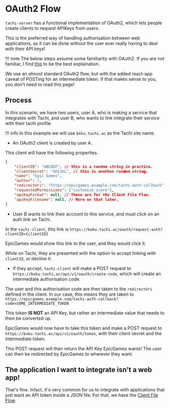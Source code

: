 # OAuth2 Flow

`tachi-server` has a functional implementation of OAuth2, which lets people create clients to request APIKeys from users.

This is the preferred way of handling authorisation between web applications, as it can be done without the user ever really having to deal with their API keys!

!!! note
	The below steps assume some familiarity with OAuth2. If you are not familiar, I find [this](https://www.digitalocean.com/community/tutorials/an-introduction-to-oauth-2) to be the best explaination.

We use an *almost* standard OAuth2 flow, but with the added react-app caveat of POSTing for an intermediate token. If that makes sense to you, you don't need to read this page!

## Process

In this scenario, we have two users, user A, who is making a service that integrates with Tachi, and user B, who wants to link integrate their service with their tachi profile.

!!! info
	In this example we will use `boku.tachi.ac` as the Tachi site name.

- An OAuth2 client is created by user A.

This client will have the following properties.

```json
{
	"clientID": "ABCDEF", // this is a random string in practice.
	"clientSecret": "GHIJKL", // this is another random string.
	"name": "Epic Games",
	"author": 1,
	"redirectUri": "https://epicgames.example.com/tachi-auth-callback",
	"requestedPermissions": ["customise_score"],
	"apiKeyFormat": null, // These are for the Client File Flow.
	"apiKeyFilename": null, // More on that later.
}
```

- User B wants to link their account to this service, and must click on an auth link on Tachi.

In the `tachi-client`, this link is `https://boku.tachi.ac/oauth/request-auth?clientID={clientID}`

EpicGames would show this link to the user, and they would click it.

While on Tachi, they are presented with the option to accept linking with `clientID`, or decline it.

- If they accept, `tachi-client` will make a POST request to `https://boku.tachi.ac/api/v1/oauth/create-code`, which will create an intermediate authorisation code.

The user and this authorisation code are then taken to the `redirectUri` defined in the client. In our case, this means they are taken to
`https://epicgames.example.com/tachi-auth-callback?code=SOME_INTERMEDIATE_TOKEN`

This token **IS NOT** an API Key, but rather an intermediate value that needs to then be converted up.

EpicGames would now have to take this token and make a POST request to `https://boku.tachi.ac/api/v1/oauth/token`, with their client secret and the intermediate token.

This POST request will then return the API Key EpicGames wants! The user can then be redirected by EpicGames to wherever they want.

## The application I want to integrate isn't a web app!

That's fine. Infact, it's very common for us to integrate with applications
that just want an API token inside a JSON file. For that, we have the
[Client File Flow](./file-flow.md)